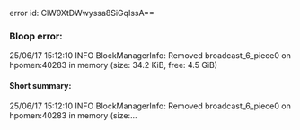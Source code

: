 error id: ClW9XtDWwyssa8SiGqIssA==
### Bloop error:

25/06/17 15:12:10 INFO BlockManagerInfo: Removed broadcast_6_piece0 on hpomen:40283 in memory (size: 34.2 KiB, free: 4.5 GiB)
#### Short summary: 

25/06/17 15:12:10 INFO BlockManagerInfo: Removed broadcast_6_piece0 on hpomen:40283 in memory (size:...